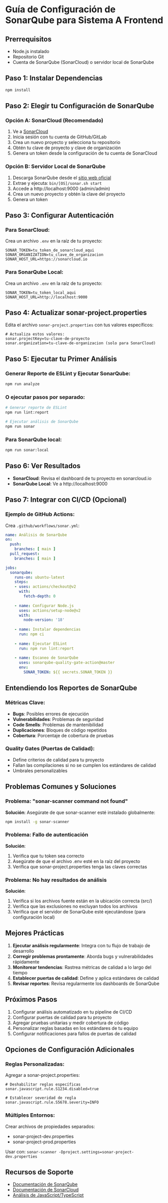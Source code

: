 # Guía de Configuración de SonarQube para Sistema A Frontend

## Prerrequisitos
- Node.js instalado
- Repositorio Git
- Cuenta de SonarQube (SonarCloud) o servidor local de SonarQube

## Paso 1: Instalar Dependencias
```bash
npm install
```

## Paso 2: Elegir tu Configuración de SonarQube

### Opción A: SonarCloud (Recomendado)
1. Ve a [SonarCloud](https://sonarcloud.io/)
2. Inicia sesión con tu cuenta de GitHub/GitLab
3. Crea un nuevo proyecto y selecciona tu repositorio
4. Obtén tu clave de proyecto y clave de organización
5. Genera un token desde la configuración de tu cuenta de SonarCloud

### Opción B: Servidor Local de SonarQube
1. Descarga SonarQube desde el [sitio web oficial](https://www.sonarqube.org/downloads/)
2. Extrae y ejecuta: `bin/[OS]/sonar.sh start`
3. Accede a http://localhost:9000 (admin/admin)
4. Crea un nuevo proyecto y obtén la clave del proyecto
5. Genera un token

## Paso 3: Configurar Autenticación

### Para SonarCloud:
Crea un archivo `.env` en la raíz de tu proyecto:
```
SONAR_TOKEN=tu_token_de_sonarcloud_aqui
SONAR_ORGANIZATION=tu_clave_de_organizacion
SONAR_HOST_URL=https://sonarcloud.io
```

### Para SonarQube Local:
Crea un archivo `.env` en la raíz de tu proyecto:
```
SONAR_TOKEN=tu_token_local_aqui
SONAR_HOST_URL=http://localhost:9000
```

## Paso 4: Actualizar sonar-project.properties
Edita el archivo `sonar-project.properties` con tus valores específicos:
```properties
# Actualiza estos valores:
sonar.projectKey=tu-clave-de-proyecto
sonar.organization=tu-clave-de-organizacion (solo para SonarCloud)
```

## Paso 5: Ejecutar tu Primer Análisis

### Generar Reporte de ESLint y Ejecutar SonarQube:
```bash
npm run analyze
```

### O ejecutar pasos por separado:
```bash
# Generar reporte de ESLint
npm run lint:report

# Ejecutar análisis de SonarQube
npm run sonar
```

### Para SonarQube local:
```bash
npm run sonar:local
```

## Paso 6: Ver Resultados
- **SonarCloud**: Revisa el dashboard de tu proyecto en sonarcloud.io
- **SonarQube Local**: Ve a http://localhost:9000

## Paso 7: Integrar con CI/CD (Opcional)

### Ejemplo de GitHub Actions:
Crea `.github/workflows/sonar.yml`:
```yaml
name: Análisis de SonarQube
on:
  push:
    branches: [ main ]
  pull_request:
    branches: [ main ]

jobs:
  sonarqube:
    runs-on: ubuntu-latest
    steps:
    - uses: actions/checkout@v2
      with:
        fetch-depth: 0
    
    - name: Configurar Node.js
      uses: actions/setup-node@v2
      with:
        node-version: '18'
    
    - name: Instalar dependencias
      run: npm ci
    
    - name: Ejecutar ESLint
      run: npm run lint:report
    
    - name: Escaneo de SonarQube
      uses: sonarqube-quality-gate-action@master
      env:
        SONAR_TOKEN: ${{ secrets.SONAR_TOKEN }}
```

## Entendiendo los Reportes de SonarQube

### Métricas Clave:
- **Bugs**: Posibles errores de ejecución
- **Vulnerabilidades**: Problemas de seguridad
- **Code Smells**: Problemas de mantenibilidad
- **Duplicaciones**: Bloques de código repetidos
- **Cobertura**: Porcentaje de cobertura de pruebas

### Quality Gates (Puertas de Calidad):
- Define criterios de calidad para tu proyecto
- Fallan las compilaciones si no se cumplen los estándares de calidad
- Umbrales personalizables

## Problemas Comunes y Soluciones

### Problema: "sonar-scanner command not found"
**Solución**: Asegúrate de que sonar-scanner esté instalado globalmente:
```bash
npm install -g sonar-scanner
```

### Problema: Fallo de autenticación
**Solución**: 
1. Verifica que tu token sea correcto
2. Asegúrate de que el archivo .env esté en la raíz del proyecto
3. Verifica que sonar-project.properties tenga las claves correctas

### Problema: No hay resultados de análisis
**Solución**:
1. Verifica si los archivos fuente están en la ubicación correcta (src/)
2. Verifica que las exclusiones no excluyan todos los archivos
3. Verifica que el servidor de SonarQube esté ejecutándose (para configuración local)

## Mejores Prácticas

1. **Ejecutar análisis regularmente**: Integra con tu flujo de trabajo de desarrollo
2. **Corregir problemas prontamente**: Aborda bugs y vulnerabilidades rápidamente
3. **Monitorear tendencias**: Rastrea métricas de calidad a lo largo del tiempo
4. **Establecer puertas de calidad**: Define y aplica estándares de calidad
5. **Revisar reportes**: Revisa regularmente los dashboards de SonarQube

## Próximos Pasos

1. Configurar análisis automatizado en tu pipeline de CI/CD
2. Configurar puertas de calidad para tu proyecto
3. Agregar pruebas unitarias y medir cobertura de código
4. Personalizar reglas basadas en los estándares de tu equipo
5. Configurar notificaciones para fallos de puertas de calidad

## Opciones de Configuración Adicionales

### Reglas Personalizadas:
Agregar a sonar-project.properties:
```properties
# Deshabilitar reglas específicas
sonar.javascript.rule.S1234.disabled=true

# Establecer severidad de regla
sonar.javascript.rule.S5678.severity=INFO
```

### Múltiples Entornos:
Crear archivos de propiedades separados:
- sonar-project-dev.properties
- sonar-project-prod.properties

Usar con: `sonar-scanner -Dproject.settings=sonar-project-dev.properties`

## Recursos de Soporte

- [Documentación de SonarQube](https://docs.sonarqube.org/)
- [Documentación de SonarCloud](https://docs.sonarcloud.io/)
- [Análisis de JavaScript/TypeScript](https://docs.sonarqube.org/latest/analysis/languages/javascript/) 